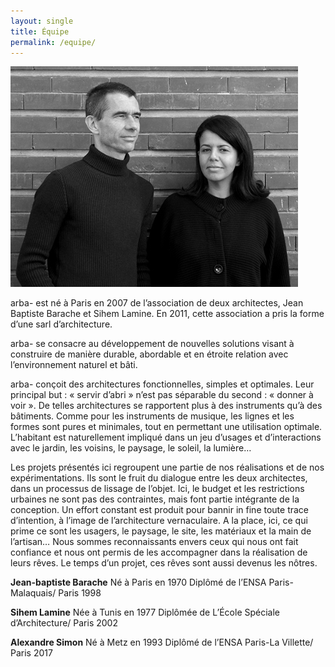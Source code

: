 ```yaml
---
layout: single
title: Équipe
permalink: /equipe/
---
```


![Jean-Baptiste et Sihem](/content/1.atelier/JB-et-Sihem.jpg)

arba- est né à Paris en 2007 de l’association de deux architectes, Jean Baptiste Barache et Sihem Lamine. En 2011, cette association a pris la forme d’une sarl d’architecture.

arba- se consacre au développement de nouvelles solutions visant à construire de manière durable, abordable et en étroite relation avec l’environnement naturel et bâti. 

arba- conçoit des architectures fonctionnelles, simples et optimales. Leur principal but : « servir d’abri » n’est pas séparable du second : « donner à voir ». De telles architectures se rapportent plus à des instruments qu’à des bâtiments. Comme pour les instruments de musique, les lignes et les formes sont pures et minimales, tout en permettant une utilisation optimale. L’habitant est naturellement impliqué dans un jeu d’usages et d’interactions avec le jardin, les voisins, le paysage, le soleil, la lumière…

Les projets présentés ici regroupent une partie de nos réalisations et de nos expérimentations. 
Ils sont le fruit du dialogue entre les deux architectes, dans un processus de lissage de l’objet.
Ici, le budget et les restrictions urbaines ne sont pas des contraintes, mais font partie intégrante de la conception. 
Un effort constant est produit pour bannir in fine toute trace d’intention, à l’image de l’architecture vernaculaire.
A la place, ici, ce qui prime ce sont les usagers, le paysage, le site, les matériaux et la main de l’artisan…
Nous sommes reconnaissants envers ceux qui nous ont fait confiance et nous ont permis de les accompagner dans la réalisation de leurs rêves. Le temps d’un projet, ces rêves sont aussi devenus les nôtres.

**Jean-baptiste Barache**
Né à Paris en 1970 Diplômé de l’ENSA Paris-Malaquais/ Paris 1998

**Sihem Lamine**
Née à Tunis en 1977 Diplômée de L’École Spéciale d’Architecture/ Paris 2002

**Alexandre Simon**
Né à Metz en 1993 Diplômé de l’ENSA Paris-La Villette/ Paris 2017

